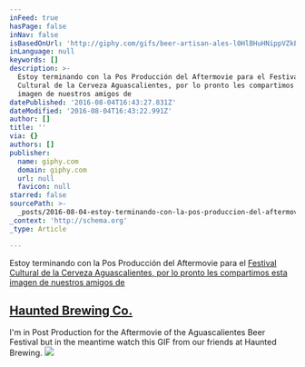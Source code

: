 ```yaml
---
inFeed: true
hasPage: false
inNav: false
isBasedOnUrl: 'http://giphy.com/gifs/beer-artisan-ales-l0HlBHuHNippVZkEU'
inLanguage: null
keywords: []
description: >-
  Estoy terminando con la Pos Producción del Aftermovie para el Festival
  Cultural de la Cerveza Aguascalientes, por lo pronto les compartimos esta
  imagen de nuestros amigos de
datePublished: '2016-08-04T16:43:27.831Z'
dateModified: '2016-08-04T16:43:22.991Z'
author: []
title: ''
via: {}
authors: []
publisher:
  name: giphy.com
  domain: giphy.com
  url: null
  favicon: null
starred: false
sourcePath: >-
  _posts/2016-08-04-estoy-terminando-con-la-pos-produccion-del-aftermovie-para-e.md
_context: 'http://schema.org'
_type: Article

---
```

Estoy terminando con la Pos Producción del Aftermovie para el [Festival Cultural de la Cerveza Aguascalientes, por lo pronto les compartimos esta imagen de nuestros amigos de][0]

[Haunted Brewing Co.][1]  
-----------

I'm in Post Production for the Aftermovie of the Aguascalientes Beer Festival but in the meantime watch this GIF from our friends at Haunted Brewing.
![](https://media.giphy.com/media/l0HlBHuHNippVZkEU/giphy.gif)

[0]: https://www.facebook.com/FESCA/
[1]: https://www.facebook.com/HauntedBrewingco/